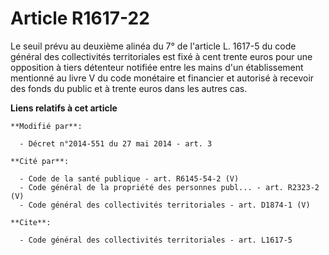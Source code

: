 # Article R1617-22

Le seuil prévu au deuxième alinéa du 7° de l'article L. 1617-5 du code général des collectivités territoriales est fixé à
cent trente euros pour une opposition à tiers détenteur notifiée entre les mains d'un établissement mentionné au livre V du
code monétaire et financier et autorisé à recevoir des fonds du public et à trente euros dans les autres cas.

**Liens relatifs à cet article**

	**Modifié par**:

	  - Décret n°2014-551 du 27 mai 2014 - art. 3

	**Cité par**:

	  - Code de la santé publique - art. R6145-54-2 (V)
	  - Code général de la propriété des personnes publ... - art. R2323-2 (V)
	  - Code général des collectivités territoriales - art. D1874-1 (V)

	**Cite**:

	  - Code général des collectivités territoriales - art. L1617-5
